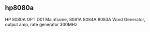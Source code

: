 ## hp8080a

HP 8080A OPT D01 Mainframe, 8081A 8084A 8083A Word Generator, output amp, rate generator 300MHz
